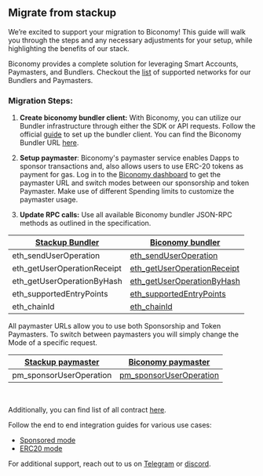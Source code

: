 ## Migrate from stackup 

We’re excited to support your migration to Biconomy! This guide will walk you through the steps and any necessary adjustments for your setup, while highlighting the benefits of our stack.

Biconomy provides a complete solution for leveraging Smart Accounts, Paymasters, and Bundlers. Checkout the [list](https://docs.biconomy.io/supportedNetworks) of supported networks for our Bundlers and Paymasters.

### Migration Steps:

1. **Create biconomy bundler client:** With Biconomy, you can utilize our Bundler infrastructure through either the SDK or API requests. Follow the official [guide](/smartAccountsV2/bundler/integration) to set up the bundler client. You can find the Biconomy Bundler URL [here](/smartAccountsV2/overview#bundler-url).

2. **Setup paymaster**: Biconomy's paymaster service enables Dapps to sponsor transactions and, also allows users to use ERC-20 tokens as payment for gas. Log in to the [Biconomy dashboard](https://dashboard.biconomy.io/) to get the paymaster URL and switch modes between our sponsorship and token Paymaster. Make use of different Spending limits to customize the paymaster usage.


3. **Update RPC calls:** Use all available Biconomy bundler JSON-RPC methods as outlined in the specification.

| [Stackup Bundler](https://docs.stackup.sh/reference/erc-4337-bundler-api-endpoints)   | [Biconomy bundler](https://docs.biconomy.io/bundler/api)  | 
|------------|------------|
| eth_sendUserOperation | [eth_sendUserOperation](/smartAccountsV2/bundler/api/send-UserOperation) |
| eth_getUserOperationReceipt | [eth_getUserOperationReceipt](/smartAccountsV2/bundler/api/get-useroperation-receipt) | 
| eth_getUserOperationByHash | [eth_getUserOperationByHash](/smartAccountsV2/bundler/api/get-useroperation-by-hash) |
| eth_supportedEntryPoints | [eth_supportedEntryPoints](/smartAccountsV2/bundler/api/supported-EntryPoints) |
| eth_chainId | [eth_chainId](/smartAccountsV2/bundler/api/chainId) |

All paymaster URLs allow you to use both Sponsorship and Token Paymasters. To switch between paymasters you will simply change the Mode of a specific request.

| [Stackup paymaster](https://docs.stackup.sh/reference/paymaster-api-endpoints)   | [Biconomy paymaster](https://docs.biconomy.io/paymaster)  | 
|------------|------------|
| pm_sponsorUserOperation | [pm_sponsorUserOperation](/smartAccountsV2/paymaster/api/sponsor-useroperation) |

<br/>

Additionally, you can find list of all contract [here](/smartAccountsV2/contracts).

Follow the end to end integration guides for various use cases:
- [Sponsored mode](/smartAccountsV2/tutorials/apiIntegration/paymasterSponsored)
- [ERC20 mode](/smartAccountsV2/tutorials/apiIntegration/paymasterERC20)

For additional support, reach out to us on [Telegram](https://t.me/himanshugarg06) or [discord](https://discord.com/invite/biconomy).
